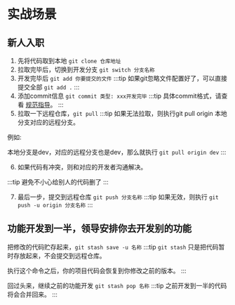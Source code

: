 # 实战场景

## 新人入职

1. 先将代码取到本地 `git clone 仓库地址`
2. 拉取完毕后，切换到开发分支 `git switch 分支名称`
3. 开发完毕后 `git add 你要提交的文件`
:::tip
如果git忽略文件配置好了，可以直接提交全部 `git add .` 
:::
4. 添加commit信息 `git commit 类型: xxx开发完毕`
:::tip
具体commit格式，请查看 [规范指导](/guide/git/standard)。
:::
5. 拉取一下远程仓库，`git pull`
:::tip
如果无法拉取，则执行git pull origin 本地分支对应的远程分支。

例如: 

本地分支是dev，对应的远程分支也是dev，那么就执行 `git pull origin dev`
:::

6. 如果代码有冲突，则和对应的开发者沟通解决。

:::tip
避免不小心给别人的代码删了
:::

7. 最后一步，提交到远程仓库 `git push 分支名称`
:::tip
如果无效，则执行 `git push -u origin 分支名称`
:::

## 功能开发到一半，领导安排你去开发别的功能
把修改的代码贮存起来，`git stash save -u 名称`
:::tip
`git stash` 只是把代码暂时存放起来，不会提交到远程仓库。

执行这个命令之后，你的项目代码会恢复到你修改之前的版本。
:::

回过头来，继续之前的功能开发 `git stash pop 名称`
:::tip
之前开发到一半的代码将会合并回来。
:::
